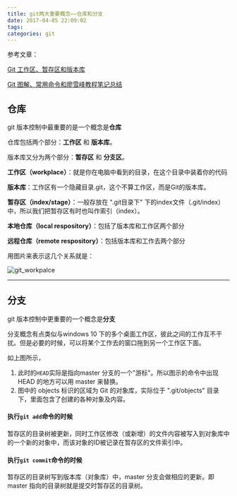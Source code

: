 ```yaml
---
title: git两大重要概念——仓库和分支
date: 2017-04-05 22:09:02
tags:
categories: git
---
```


参考文章：

[Git 工作区、暂存区和版本库](http://www.runoob.com/git/git-workspace-index-repo.html)

[Git 图解、常用命令和廖雪峰教程笔记总结](https://segmentfault.com/a/1190000008617626)

## 仓库

git 版本控制中最重要的是一个概念是**仓库**

仓库包括两个部分：**工作区** 和 **版本库**。

版本库又分为两个部分：**暂存区** 和 **分支区**。

<!--more-->

**工作区（workplace）**：就是你在电脑中看到的目录，在这个目录中装着你的代码

**版本库**：工作区有一个隐藏目录.git，这个不算工作区，而是Git的版本库。

**暂存区（index/stage）**：一般存放在 ".git目录下" 下的index文件（.git/index）中，所以我们把暂存区有时也叫作索引（index）。

**本地仓库（local respository）**：包括了版本库和工作区两个部分

**远程仓库（remote respository）**：包括版本库和工作去两个部分



用图片来表示这几个关系就是：

![git_workpalce](https://cdn.ihewro.com/img/git_workpalece.jpg)

----

## 分支

git 版本控制中更重要的一个概念是**分支**

分支概念有点类似与windows 10 下的多个桌面工作区，彼此之间的工作互不干扰。但是必要的时候，可以将某个工作去的窗口拖到另一个工作区下面。

如上图所示，

1. 此时的`HEAD`实际是指向master 分支的一个"游标"。所以图示的命令中出现 HEAD 的地方可以用 master 来替换。
2. 图中的 objects 标识的区域为 Git 的对象库，实际位于 ".git/objects" 目录下，里面包含了创建的各种对象及内容。

#### 执行`git add`命令的时候

暂存区的目录树被更新，同时工作区修改（或新增）的文件内容被写入到对象库中的一个新的对象中，而该对象的ID被记录在暂存区的文件索引中。

#### 执行`git commit`命令的时候

暂存区的目录树写到版本库（对象库）中，master 分支会做相应的更新。即 master 指向的目录树就是提交时暂存区的目录树。

